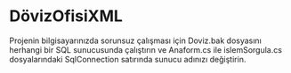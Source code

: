 # DövizOfisiXML
Projenin bilgisayarınızda sorunsuz çalışması için Doviz.bak dosyasını herhangi bir SQL sunucusunda çalıştırın ve Anaform.cs ile islemSorgula.cs dosyalarındaki SqlConnection satırında sunucu adınızı değiştirin.
